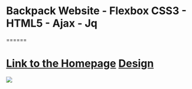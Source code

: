 # Backpack Website - Flexbox CSS3 - HTML5 - Ajax - Jq
======

[Link to the Homepage](https://loicbrigardis.github.io/Backpack-website/index.html "Backpack Homepage")
[Design](https://dribbble.com/shots/2985992-Lofoten-Life-eCommerce "Lofoten Life - eCommerce")
======

![](http://loic-design.fr/travel/travel.gif)

